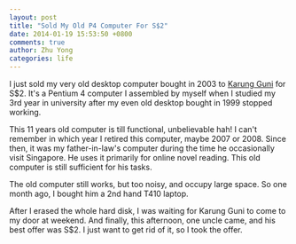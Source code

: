 ```yaml
---
layout: post
title: "Sold My Old P4 Computer For S$2"
date: 2014-01-19 15:53:50 +0800
comments: true
author: Zhu Yong
categories: life
---
```


I just sold my very old desktop computer bought in 2003 to [Karung Guni](http://en.wikipedia.org/wiki/Karung_guni) for S$2. It's a Pentium 4 computer I assembled by myself when I studied my 3rd year in university after my even old desktop bought in 1999 stopped working.

This 11 years old computer is till functional, unbelievable hah! I can't remember in which year I retired this computer, maybe 2007 or 2008. Since then, it was my father-in-law's computer during the time he occasionally visit Singapore. He uses it primarily for online novel reading. This old computer is still sufficient for his tasks. 

The old computer still works, but too noisy, and occupy large space. So one month ago, I bought him a 2nd hand T410 laptop. 

After I erased the whole hard disk, I was waiting for Karung Guni to come to my door at weekend. And finally, this afternoon, one uncle came, and his best offer was S$2. I just want to get rid of it, so I took the offer. 
